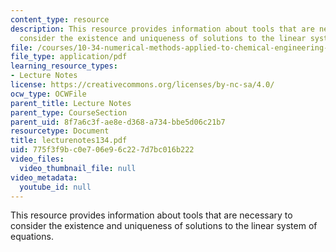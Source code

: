 ```yaml
---
content_type: resource
description: This resource provides information about tools that are necessary to
  consider the existence and uniqueness of solutions to the linear system of equations.
file: /courses/10-34-numerical-methods-applied-to-chemical-engineering-fall-2005/775f3f9bc0e706e96c227d7bc016b222_lecturenotes134.pdf
file_type: application/pdf
learning_resource_types:
- Lecture Notes
license: https://creativecommons.org/licenses/by-nc-sa/4.0/
ocw_type: OCWFile
parent_title: Lecture Notes
parent_type: CourseSection
parent_uid: 8f7a6c3f-ae8e-d368-a734-bbe5d06c21b7
resourcetype: Document
title: lecturenotes134.pdf
uid: 775f3f9b-c0e7-06e9-6c22-7d7bc016b222
video_files:
  video_thumbnail_file: null
video_metadata:
  youtube_id: null
---
```

This resource provides information about tools that are necessary to consider the existence and uniqueness of solutions to the linear system of equations.